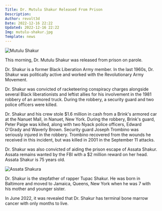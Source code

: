```yaml
---
Title: Dr. Mutulu Shakur Released From Prison
Description: 
Author: revolt3d
Date: 2022-12-16 22:22
Updated: 2022-12-16 22:22
Img: mutulu-shakur.jpg
Template: news
---
```

![Mutulu Shakur](%assets_url%/mutulu-shakur.jpg)

This morning, Dr. Mutulu Shakur was released from prison on parole. 

Dr. Shakur is a former Black Liberation Army member. In the last 1960s, Dr. Shakur was politically active and worked with the Revolutionary Army Movement. 

Dr. Shakur was convicted of racketeering conspiracy charges alongside several Black liberationists and leftist allies for his involvement in the 1981 robbery of an armored truck. During the robbery, a security guard and two police officers were killed.

Dr. Shakur and his crew stole $1.6 million in cash from a Brink's armored car at the Nanuet Mall, in Nanuet, New York. During the robbery, Brink's guard, Peter Paige was killed, along with two Nyack police officers, Edward O'Grady and Waverly Brown. Security guard Joseph Trombino was seriously injured in the robbery. Trombino recovered from the wounds he received in this incident, but was killed in 2001 in the September 11 attacks.

Dr. Shakur was also convicted of aiding the prison escape of Assata Shakur. Assata remains wanted by the FBI with a $2 million reward on her head. Assata Shakur is 75 years old.

![Assata Shakura](%assets_url%/assata-shakur.jpg)

Dr. Shakur is the stepfather of rapper Tupac Shakur. He was born in Baltimore and moved to Jamaica, Queens, New York when he was 7 with his mother and younger sister.

In June 2022, it was revealed that Dr. Shakur has terminal bone marrow cancer with only months to live.